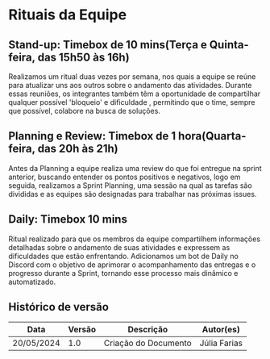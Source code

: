 # Rituais da Equipe

## Stand-up: Timebox de 10 mins(Terça e Quinta-feira, das 15h50 às 16h)
Realizamos um ritual  duas vezes por semana, nos quais a equipe se reúne para atualizar uns aos outros sobre o andamento das atividades. Durante essas reuniões, os integrantes também têm a oportunidade de compartilhar qualquer possível 'bloqueio' e dificuldade , permitindo que o time, sempre que possível, colabore na busca de soluções.

## Planning e Review: Timebox de 1 hora(Quarta-feira, das 20h às 21h)
Antes da Planning a equipe realiza uma review do que foi entregue na sprint anterior, buscando entender os pontos positivos e negativos, logo em seguida, realizamos a Sprint Planning, uma sessão na qual as tarefas são divididas e as equipes são designadas para trabalhar nas próximas issues.

## Daily: Timebox 10 mins
Ritual  realizado para que os membros da equipe compartilhem informações detalhadas sobre o andamento de suas atividades e expressem as dificuldades que estão enfrentando. Adicionamos um bot de Daily no Discord com o objetivo de aprimorar o acompanhamento das entregas e o progresso durante a Sprint, tornando esse processo mais dinâmico e automatizado.

## Histórico de versão
| Data | Versão | Descrição | Autor(es) |
| ---- | ---- | ---- | ---- |
| 20/05/2024 | 1.0 | Criação do Documento | Júlia Farias